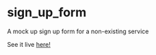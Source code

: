 # sign_up_form
 A mock up sign up form for a non-existing service

See it live <a href="https://theothermk.github.io/sign_up_form/" target="_blank">here!</a>
